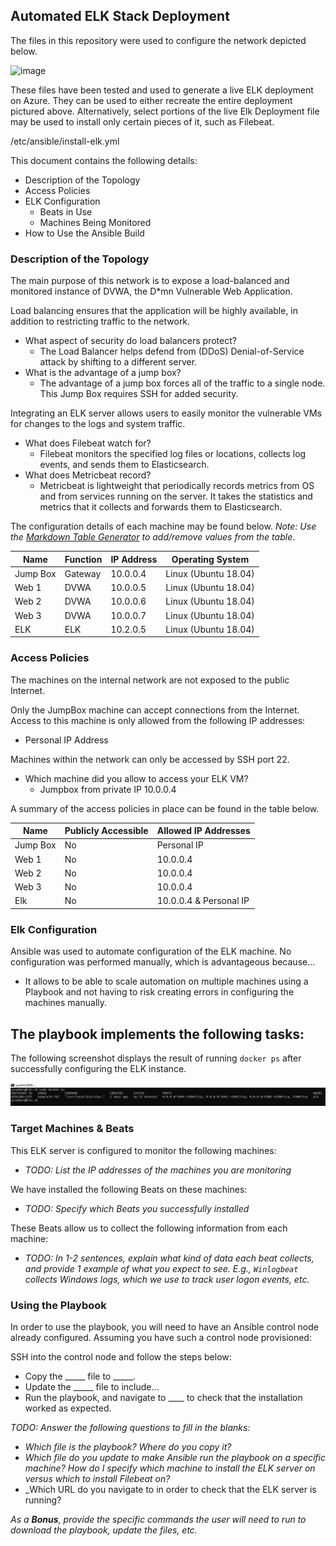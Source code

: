 ## Automated ELK Stack Deployment

The files in this repository were used to configure the network depicted below.

![image](https://user-images.githubusercontent.com/77760636/120901997-1da8d880-c5fb-11eb-942e-d260f01edf5f.png)


These files have been tested and used to generate a live ELK deployment on Azure. They can be used to either recreate the entire deployment pictured above. Alternatively, select portions of the live Elk Deployment file may be used to install only certain pieces of it, such as Filebeat.

  /etc/ansible/install-elk.yml

This document contains the following details:
- Description of the Topology
- Access Policies
- ELK Configuration
  - Beats in Use
  - Machines Being Monitored
- How to Use the Ansible Build


### Description of the Topology

The main purpose of this network is to expose a load-balanced and monitored instance of DVWA, the D*mn Vulnerable Web Application.

Load balancing ensures that the application will be highly available, in addition to restricting traffic to the network.
- What aspect of security do load balancers protect? 
  -   The Load Balancer helps defend from (DDoS) Denial-of-Service attack by shifting to a different server. 
- What is the advantage of a jump box? 
  -   The advantage of a jump box forces all of the traffic to a single node. This Jump Box requires SSH for added security. 

Integrating an ELK server allows users to easily monitor the vulnerable VMs for changes to the logs and system traffic.
- What does Filebeat watch for?
  - Filebeat monitors the specified log files or locations, collects log events, and sends them to Elasticsearch. 
- What does Metricbeat record?
  - Metricbeat is lightweight that periodically records metrics from OS and from services running on the server. It takes the statistics and metrics that it collects and forwards them to Elasticsearch. 

The configuration details of each machine may be found below.
_Note: Use the [Markdown Table Generator](http://www.tablesgenerator.com/markdown_tables) to add/remove values from the table_.

| Name     | Function | IP Address | Operating System |
|----------|----------|------------|------------------|
| Jump Box | Gateway  | 10.0.0.4   | Linux (Ubuntu 18.04)           |
| Web 1    | DVWA     | 10.0.0.5   | Linux (Ubuntu 18.04)           |
| Web 2    | DVWA     | 10.0.0.6   | Linux (Ubuntu 18.04)           |
| Web 3    | DVWA     | 10.0.0.7   | Linux (Ubuntu 18.04)           |
| ELK      | ELK      | 10.2.0.5   | Linux (Ubuntu 18.04)           |

### Access Policies

The machines on the internal network are not exposed to the public Internet. 

Only the JumpBox machine can accept connections from the Internet. Access to this machine is only allowed from the following IP addresses:
- Personal IP Address

Machines within the network can only be accessed by SSH port 22.
- Which machine did you allow to access your ELK VM? 
  - Jumpbox from private IP 10.0.0.4 

A summary of the access policies in place can be found in the table below.

| Name     | Publicly Accessible | Allowed IP Addresses |
|----------|---------------------|----------------------|
| Jump Box | No                  | Personal IP          |
| Web 1    | No                  | 10.0.0.4             |
| Web 2    | No                  | 10.0.0.4             |
| Web 3    | No                  | 10.0.0.4             |
| Elk      | No                  | 10.0.0.4 & Personal IP|

### Elk Configuration

Ansible was used to automate configuration of the ELK machine. No configuration was performed manually, which is advantageous because...
- It allows to be able to scale automation on multiple machines using a Playbook and not having to risk creating errors in configuring the machines manually.

The playbook implements the following tasks:
- 

The following screenshot displays the result of running `docker ps` after successfully configuring the ELK instance.

![image](https://github.com/Laurenthia/Elk-Stack-Project/blob/92a61aa6e847d016c846315c9b11c1558e90efc1/Elkteam_Docker_ps.png)

### Target Machines & Beats
This ELK server is configured to monitor the following machines:
- _TODO: List the IP addresses of the machines you are monitoring_

We have installed the following Beats on these machines:
- _TODO: Specify which Beats you successfully installed_

These Beats allow us to collect the following information from each machine:
- _TODO: In 1-2 sentences, explain what kind of data each beat collects, and provide 1 example of what you expect to see. E.g., `Winlogbeat` collects Windows logs, which we use to track user logon events, etc._

### Using the Playbook
In order to use the playbook, you will need to have an Ansible control node already configured. Assuming you have such a control node provisioned: 

SSH into the control node and follow the steps below:
- Copy the _____ file to _____.
- Update the _____ file to include...
- Run the playbook, and navigate to ____ to check that the installation worked as expected.

_TODO: Answer the following questions to fill in the blanks:_
- _Which file is the playbook? Where do you copy it?_
- _Which file do you update to make Ansible run the playbook on a specific machine? How do I specify which machine to install the ELK server on versus which to install Filebeat on?_
- _Which URL do you navigate to in order to check that the ELK server is running?

_As a **Bonus**, provide the specific commands the user will need to run to download the playbook, update the files, etc._
